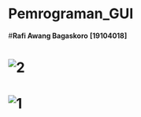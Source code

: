 # Pemrograman_GUI

#**Rafi Awang Bagaskoro**
**[19104018]**

# ![2](https://user-images.githubusercontent.com/72739074/114382516-a6d0ff80-9bb6-11eb-88ab-f64299525806.png)

# ![1](https://user-images.githubusercontent.com/72739074/114382659-d122bd00-9bb6-11eb-87ea-26938fbd85d5.png)
